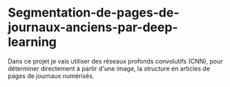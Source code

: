# Segmentation-de-pages-de-journaux-anciens-par-deep-learning
Dans ce projet je vais utiliser des réseaux profonds convolutifs (CNN), pour déterminer directement à partir d'une image, la structure en articles de pages de journaux numérisés.
